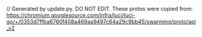 // Generated by update.py. DO NOT EDIT.
These protos were copied from:
https://chromium.googlesource.com/infra/luci/luci-go/+/0353d7ffba6760f408a469aa9497c64a29c9bb45/swarming/proto/api_v2

